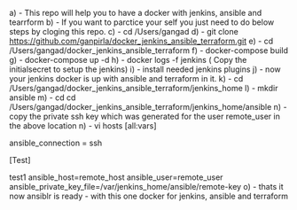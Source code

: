 a) - This repo will help you to have a docker with jenkins, ansible and tearrform 
b) - If you want to parctice your self you just need to do below steps by cloging this repo.
c) - cd /Users/gangad
d) - git clone https://github.com/ganpirla/docker_jenkins_ansible_terraform.git
e) - cd /Users/gangad/docker_jenkins_ansible_terraform
f) - docker-compose build
g) - docker-compose up -d
h) - docker logs -f jenkins ( Copy the initialsecret to setup the jenkins)
i) - install needed jenkins plugins 
j) - now your jenkins docker is up with ansible and terraform in it.
k) - cd /Users/gangad/docker_jenkins_ansible_terraform/jenkins_home
l) - mkdir ansible
m) - cd cd /Users/gangad/docker_jenkins_ansible_terraform/jenkins_home/ansible
n) - copy the private ssh key which was generated for the user remote_user in the above location
n) - vi hosts
[all:vars]

ansible_connection = ssh

[Test]

test1 ansible_host=remote_host ansible_user=remote_user ansible_private_key_file=/var/jenkins_home/ansible/remote-key
o) - thats it now ansiblr is ready - with this one docker for jenkins, ansible and terraform
